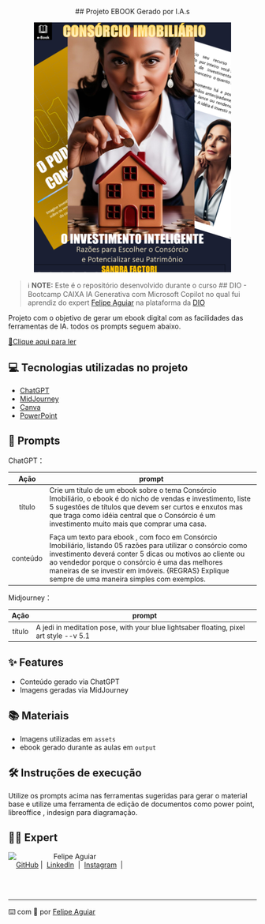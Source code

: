 <p align="center">
## Projeto EBOOK Gerado por I.A.s
<p align="center">
<img 
    src="./assets/covers.png"
    width="400"  
/>
</p>




 > ℹ️ **NOTE:** Este é o repositório desenvolvido durante o curso ## DIO - Bootcamp CAIXA IA Generativa com Microsoft Copilot no qual fui aprendiz do expert [Felipe Aguiar](https://github.com/felipeAguiarCode) na plataforma da [DIO](https://dio.me)

Projeto com o objetivo de gerar um ebook digital com as facilidades das ferramentas de IA. todos os prompts
seguem abaixo.

<a href="https://github.com/felipeAguiarCode/prompts-recipe-to-create-a-ebook/blob/main/output/ebook%20-%20css%20jedi%20output.pdf" title="View PDF now"> 📕Clique aqui para ler</a>

## 💻 Tecnologias utilizadas no projeto

- [ChatGPT](https://chat.openai.com/) 
- [MidJourney](https://www.midjourney.com/app/)
- [Canva](https://www.canva.com/pt_br/gerador-imagem-ia/)
- [PowerPoint](https://www.microsoft.com/en/microsoft-365/powerpoint)

## 🧠 Prompts


ChatGPT：

|   Ação   | prompt                                                                                                                                                                                                                                                                         |
| :------: | ------------------------------------------------------------------------------------------------------------------------------------------------------------------------------------------------------------------------------------------------------------------------------ |
|  título  | Crie um título de um ebook sobre o tema Consórcio Imobiliário, o ebook é do nicho de vendas e investimento, liste 5 sugestões de títulos que devem ser curtos e enxutos mas que traga como idéia central que o Consórcio é um investimento muito mais que comprar uma casa. 
                                                        |
| conteúdo | Faça um texto para ebook , com foco em Consórcio Imobiliário, listando 05 razões para utilizar o consórcio como investimento deverá conter 5 dicas ou motivos ao cliente ou ao vendedor porque o consórcio é uma das melhores maneiras de se investir em imóveis. {REGRAS} Explique sempre de uma maneira simples com exemplos.|


Midjourney：

|  Ação  | prompt                                                                                 |
| :----: | -------------------------------------------------------------------------------------- |
| título | A jedi in meditation pose, with your blue lightsaber floating, pixel art style --v 5.1 |

## ✨ Features

- Conteúdo gerado via ChatGPT
- Imagens geradas via MidJourney

## 📚 Materiais

- Imagens utilizadas em `assets`
- ebook gerado durante as aulas em `output`

## 🛠️ Instruções de execução

Utilize os prompts acima nas ferramentas sugeridas para gerar o material base e utilize uma ferramenta de edição de documentos como power point, libreoffice , indesign para diagramação.

## 👨‍💻 Expert

<p>
    <img 
      align=left 
      margin=10 
      width=80 
      src="https://avatars.githubusercontent.com/u/37452836?v=4"
    />
    <p>&nbsp&nbsp&nbspFelipe Aguiar<br>
    &nbsp&nbsp&nbsp
    <a href="https://github.com/felipeAguiarCode">
    GitHub</a>&nbsp;|&nbsp;
    <a href="www.linkedin.com/in/
felipe-exe">LinkedIn</a>
&nbsp;|&nbsp;
    <a href="https://www.instagram.com/felipeaguiar.exe/">
    Instagram</a>
&nbsp;|&nbsp;</p>
</p>
<br/><br/>
<p>

---

⌨️ com 💜 por [Felipe Aguiar](https://github.com/felipeAguiarCode)

